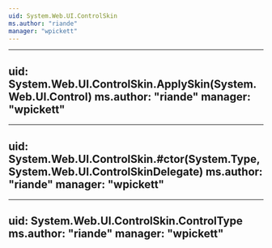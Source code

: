 ```yaml
---
uid: System.Web.UI.ControlSkin
ms.author: "riande"
manager: "wpickett"
---
```


---
uid: System.Web.UI.ControlSkin.ApplySkin(System.Web.UI.Control)
ms.author: "riande"
manager: "wpickett"
---

---
uid: System.Web.UI.ControlSkin.#ctor(System.Type,System.Web.UI.ControlSkinDelegate)
ms.author: "riande"
manager: "wpickett"
---

---
uid: System.Web.UI.ControlSkin.ControlType
ms.author: "riande"
manager: "wpickett"
---
